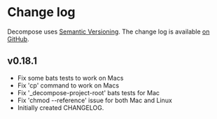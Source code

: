 Change log
==========

Decompose uses [Semantic Versioning][1].
The change log is available [on GitHub][2].

[1]: http://semver.org/spec/v2.0.0.html
[2]: https://github.com/dmp1ce/decompose/releases

## v0.18.1

* Fix some bats tests to work on Macs
* Fix 'cp' command to work on Macs
* Fix '_decompose-project-root' bats tests for Mac
* Fix 'chmod --reference' issue for both Mac and Linux
* Initially created CHANGELOG.
